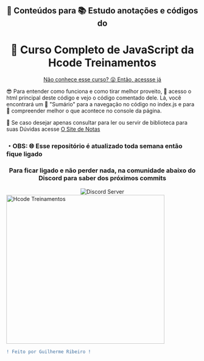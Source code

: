 <div align="center">
    <h2>📑 Conteúdos para 📚 Estudo anotações e códigos do</h2>
    <h1>🦔 Curso Completo de JavaScript da Hcode Treinamentos</h1>
    <p><u>Não conhece esse curso? 😮 Então, <a href="https://www.udemy.com/course/javascript-curso-completo/" alt="Acesse Já">acessse já</a></u></p>
</div>

😎 Para entender como funciona e como tirar melhor proveito, 📙 acesso o html principal deste código e vejo o código comentado dele. Lá, você encontrará um 🤯 "Sumário" para a navegação no código no index.js e para 🧐 compreender melhor o que acontece no console da página.

📖 Se caso desejar apenas consultar para ler ou servir de biblioteca para suas  Dúvidas acesse [O Site de Notas](https://notes-hcode-js.web.app)

### **・OBS: 🌐 Esse repositório é atualizado toda semana então fique ligado**

<div align="center">
    <h3><b>Para ficar ligado e não perder nada, na comunidade abaixo do Discord para saber dos próximos commits</b></h3>
    <img src="https://img.shields.io/discord/832967859889242112.svg?style=flat-square&logo=discord&label=✨%20Guilherme's%20Space&message=Guilherme%20Ribeiro%238639&color=62b4ef" alt="Discord Server" />
</div>

<img align="center" alt="Hcode Treinamentos" width="415px" height="390px" src="https://cdn.discordapp.com/attachments/785272306720047116/835889153957691392/hcodeIcon.png">

```diff
! Feito por Guilherme Ribeiro !
```
